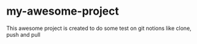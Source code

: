 # my-awesome-project

This awesome project is created to do some test on git notions like clone, push and pull 
